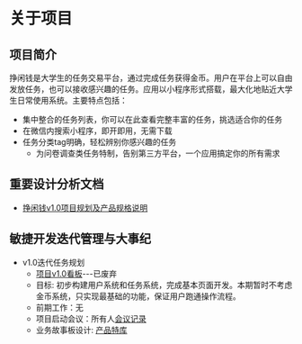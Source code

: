 # 关于项目
## 项目简介
 挣闲钱是大学生的任务交易平台，通过完成任务获得金币。用户在平台上可以自由发放任务，也可以接收感兴趣的任务。应用以小程序形式搭载，最大化地贴近大学生日常使用系统。主要特点包括：
 - 集中整合的任务列表，你可以在此查看完整丰富的任务，挑选适合你的任务
 - 在微信内搜索小程序，即开即用，无需下载
 - 任务分类tag明确，轻松辨别你感兴趣的任务
	 - 为问卷调查类任务特制，告别第三方平台，一个应用搞定你的所有需求

## 重要设计分析文档
- [挣闲钱v1.0项目规划及产品规格说明](https://github.com/sysu-swsad-2019/Document/blob/master/%E6%8C%A3%E9%97%B2%E9%92%B1v1.0%E9%A1%B9%E7%9B%AE%E8%A7%84%E5%88%92%E5%8F%8A%E4%BA%A7%E5%93%81%E8%A7%84%E6%A0%BC%E8%AF%B4%E6%98%8E.pdf)

## 敏捷开发迭代管理与大事纪
- v1.0迭代任务规划
	-  [项目v1.0看板](https://tower.im/teams/803779/projects/139/)---已废弃
	- 目标: 初步构建用户系统和任务系统，完成基本页面开发。本期暂时不考虑金币系统，只实现最基础的功能，保证用户跑通操作流程。
	- 前期工作：无
	- 项目启动会议：所有人[会议记录](https://shimo.im/mindmaps/PxNHg58RiggExu1U)
	- 业务故事板设计: [产品特库](https://blog.csdn.net/SummitXY/article/details/93495518)
